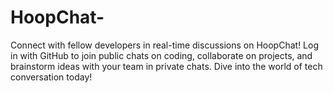 # HoopChat-
Connect with fellow developers in real-time discussions on HoopChat! Log in with GitHub to join public chats on coding, collaborate on projects, and brainstorm ideas with your team in private chats. Dive into the world of tech conversation today!
